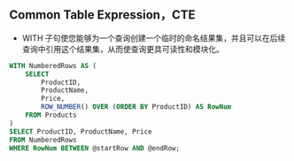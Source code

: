 

## Common Table Expression，CTE
+ WITH 子句使您能够为一个查询创建一个临时的命名结果集，并且可以在后续查询中引用这个结果集，从而使查询更具可读性和模块化。

```sql
WITH NumberedRows AS (
    SELECT
        ProductID,
        ProductName,
        Price,
        ROW_NUMBER() OVER (ORDER BY ProductID) AS RowNum
    FROM Products
)
SELECT ProductID, ProductName, Price
FROM NumberedRows
WHERE RowNum BETWEEN @startRow AND @endRow;
```